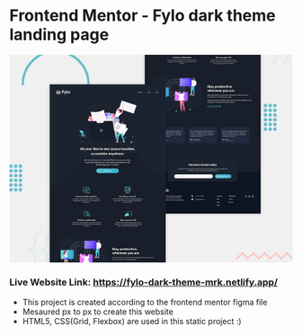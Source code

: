 # Frontend Mentor - Fylo dark theme landing page

![Design preview for the Fylo dark theme landing page challenge](./design/desktop-preview.jpg)

### Live Website Link: https://fylo-dark-theme-mrk.netlify.app/

* This project is created according to the frontend mentor figma file
* Mesaured px to px to create this website
* HTML5, CSS(Grid, Flexbox) are used in this static project :)
